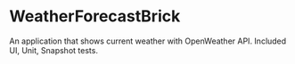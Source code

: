 # WeatherForecastBrick

An application that shows current weather with OpenWeather API. Included UI, Unit, Snapshot tests.
